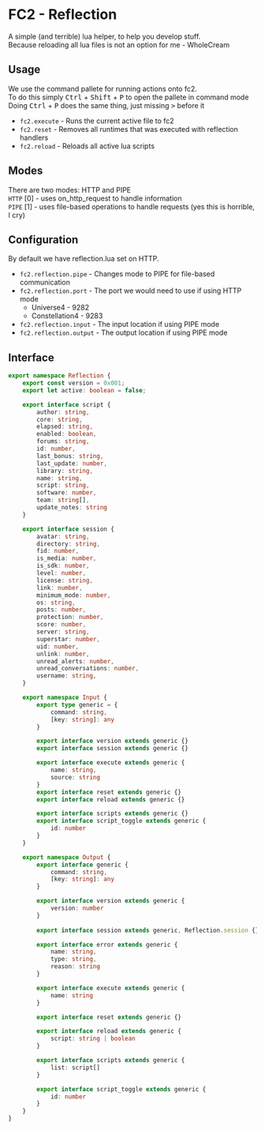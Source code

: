 # FC2 - Reflection
A simple (and terrible) lua helper, to help you develop stuff.\
Because reloading all lua files is not an option for me - WholeCream

## Usage
We use the command pallete for running actions onto fc2.\
To do this simply <kbd>Ctrl</kbd> + <kbd>Shift</kbd> + <kbd>P</kbd> to open the pallete in command mode\
Doing <kbd>Ctrl</kbd> + <kbd>P</kbd> does the same thing, just missing <kbd>></kbd> before it

* `fc2.execute` - Runs the current active file to fc2
* `fc2.reset` - Removes all runtimes that was executed with reflection handlers
* `fc2.reload` - Reloads all active lua scripts

## Modes
There are two modes: HTTP and PIPE\
`HTTP` [0] - uses on_http_request to handle information\
`PIPE` [1] - uses file-based operations to handle requests (yes this is horrible, I cry)

## Configuration
By default we have reflection.lua set on HTTP.

* `fc2.reflection.pipe` - Changes mode to PIPE for file-based communication
* `fc2.reflection.port` - The port we would need to use if using HTTP mode
    * Universe4 - 9282
    * Constellation4 - 9283
* `fc2.reflection.input` - The input location if using PIPE mode
* `fc2.reflection.output` - The output location if using PIPE mode

## Interface
```ts
export namespace Reflection {
    export const version = 0x001;
    export let active: boolean = false;

    export interface script {
        author: string,
        core: string,
        elapsed: string,
        enabled: boolean,
        forums: string,
        id: number,
        last_bonus: string,
        last_update: number,
        library: string,
        name: string,
        script: string,
        software: number,
        team: string[],
        update_notes: string
    }

    export interface session {
        avatar: string,
        directory: string,
        fid: number,
        is_media: number,
        is_sdk: number,
        level: number,
        license: string,
        link: number,
        minimum_mode: number,
        os: string,
        posts: number,
        protection: number,
        score: number,
        server: string,
        superstar: number,
        uid: number,
        unlink: number,
        unread_alerts: number,
        unread_conversations: number,
        username: string,
    }

    export namespace Input {
        export type generic = {
            command: string,
            [key: string]: any
        }

        export interface version extends generic {}
        export interface session extends generic {}

        export interface execute extends generic {
            name: string,
            source: string
        }
        export interface reset extends generic {}
        export interface reload extends generic {}

        export interface scripts extends generic {}
        export interface script_toggle extends generic {
            id: number
        }
    }

    export namespace Output {
        export interface generic {
            command: string,
            [key: string]: any
        }

        export interface version extends generic {
            version: number
        }
        
        export interface session extends generic, Reflection.session {}

        export interface error extends generic {
            name: string,
            type: string,
            reason: string
        }

        export interface execute extends generic {
            name: string
        }

        export interface reset extends generic {}

        export interface reload extends generic {
            script: string | boolean
        }

        export interface scripts extends generic {
            list: script[]
        }

        export interface script_toggle extends generic {
            id: number
        }
    }
}
```